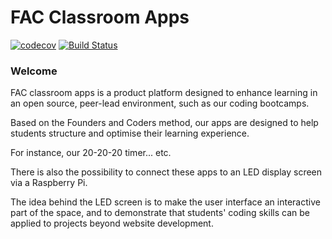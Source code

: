 # FAC Classroom Apps

[![codecov](https://codecov.io/gh/yvonne-liu/fac-hardware/branch/master/graph/badge.svg)](https://codecov.io/gh/yvonne-liu/fac-hardware)
[![Build Status](https://travis-ci.org/yvonne-liu/FAC-Hardware.svg?branch=master)](https://travis-ci.org/yvonne-liu/FAC-Hardware)

### Welcome

FAC classroom apps is a product platform designed to enhance learning in an open source, peer-lead environment, such as our coding bootcamps.

Based on the Founders and Coders method, our apps are designed to help students structure and optimise their learning experience.

For instance, our 20-20-20 timer... etc.

There is also the possibility to connect these apps to an LED display screen via a Raspberry Pi.

The idea behind the LED screen is to make the user interface an interactive part of the space, and to demonstrate that students' coding skills can be applied to projects beyond website development.  
